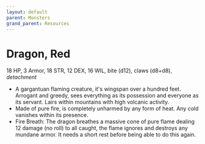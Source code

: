 ```yaml
---
layout: default
parent: Monsters
grand_parent: Resources
---
```


# Dragon, Red

18 HP, 3 Armor, 18 STR, 12 DEX, 16 WIL, bite (d12), claws (d8+d8), _detachment_  

- A gargantuan flaming creature, it's wingspan over a hundred feet. Arrogant and greedy, sees everything as its possession and everyone as its servant. Lairs within mountains with high volcanic activity.  
- Made of pure fire, is completely unharmed by any form of heat. Any cold vanishes within its presence.  
- Fire Breath: The dragon breathes a massive cone of pure flame dealing 12 damage (no roll) to all caught, the flame ignores and destroys any mundane armor. It needs a short rest before being able to do this again.  


